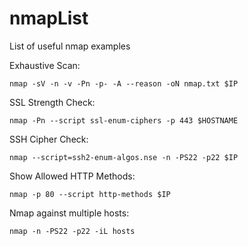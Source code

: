 # nmapList
List of useful nmap examples

Exhaustive Scan:
```
nmap -sV -n -v -Pn -p- -A --reason -oN nmap.txt $IP
```

SSL Strength Check:
```
nmap -Pn --script ssl-enum-ciphers -p 443 $HOSTNAME
```

SSH Cipher Check:
```
nmap --script=ssh2-enum-algos.nse -n -PS22 -p22 $IP
```

Show Allowed HTTP Methods:
```
nmap -p 80 --script http-methods $IP
```

Nmap against multiple hosts:
```
nmap -n -PS22 -p22 -iL hosts
```